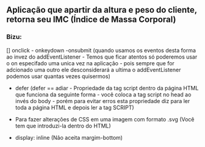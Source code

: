 ## Aplicação que apartir da altura e peso do cliente, retorna seu IMC (Índice de Massa Corporal)

### Bizu:

[] onclick - onkeydown -onsubmit (quando usamos os eventos desta forma ao invez do addEventListener - Temos que ficar atentos só poderemos usar o on especifado uma unica vez na aplicação - pois sempre que for adcionado uma outro ele desconsiderará a ultima o addEventListener podemos usar quantas vezes quisermos)

- defer (defer == adiar - Propriedade da tag script dentro da página HTML que funciona da seguinte forma - você coloca a tag script no head ao invés do body - porém para evitar erros esta propriedade diz para ler toda a página HTML e depois ler a tag SCRIPT)

* Para fazer alterações de CSS em uma imagem com formato .svg (Você tem que introduzi-la dentro do HTML)

* display: inline (Não aceita margim-bottom)
